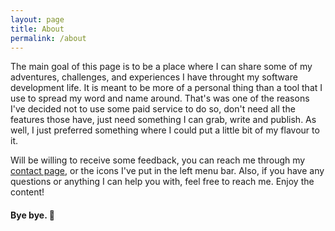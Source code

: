 ```yaml
---
layout: page
title: About
permalink: /about
---
```


The main goal of this page is to be a place where I can share some of my adventures, challenges, and experiences I have throught my software development life. It is meant to be more of a personal thing than a tool that I use to spread my word and name around. That's was one of the reasons I've decided not to use some paid service to do so, don't need all the features those have, just need something I can grab, write and publish. As well, I just preferred something where I could put a little bit of my flavour to it.

Will be willing to receive some feedback, you can reach me through my [contact page](/contact), or the icons I've put in the left menu bar. Also, if you have any questions or anything I can help you with, feel free to reach me. Enjoy the content!

#### Bye bye. 👋
